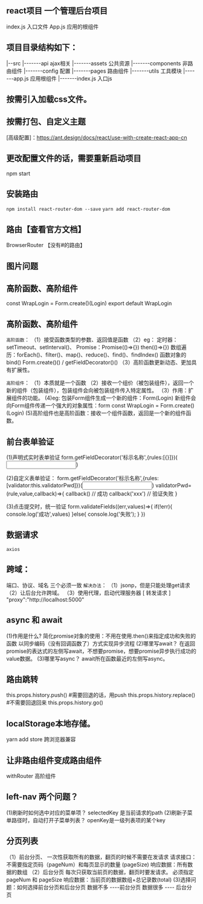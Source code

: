 ## react项目   一个管理后台项目
index.js 入口文件
App.js  应用的根组件
## 项目目录结构如下：
|--src
|-------api  ajax相关
|-------assets  公共资源
|-------components  非路由组件
|-------config  配置
|-------pages  路由组件
|-------utils  工具模块
|-------app.js  应用根组件
|-------index.js  入口js

## 按需引入加载css文件。
## 按需打包、自定义主题
[高级配置]：https://ant.design/docs/react/use-with-create-react-app-cn

## 更改配置文件的话，需要重新启动项目
npm start

## 安装路由 
`npm install react-router-dom --save`
`yarn add react-router-dom`

## 路由【查看官方文档】
BrowserRouter   【没有#的路由】

## 图片问题

## 高阶函数、高阶组件
const WrapLogin = Form.create()(Login)
export default WrapLogin

## 高阶函数、高阶组件
`高阶函数`：
（1）接受函数类型的参数、返回值是函数
（2）eg：
    定时器：setTimeout、setInterval()、
    Promise：Promise(()=>{})  then(()=>{})
    数组遍历：forEach()、filter()、map()、reduce()、find()、findIndex()
    函数对象的bind()
    Form.create()()  /  getFieldDecorator()()
（3）高阶函数更新动态、更加具有扩展性。

`高阶组件`：
（1）本质就是一个函数
（2）接收一个组价（被包装组件），返回一个新的组件（包装组件），包装组件会向被包装组件传入特定属性。
（3）作用：扩展组件的功能。
(4)eg:
    包装Form组件生成一个新的组件：Form(Login)
    新组件会向Form组件传递一个强大的对象属性：form
    const WrapLogin = Form.create()(Login)
(5)高阶组件也是高阶函数：接收一个组件函数，返回是一个新的组件函数。

## 前台表单验证
(1)声明式实时表单验证
form.getFieldDecorator('标示名称',{rules:[{}]})(<Input />)

(2)自定义表单验证：
form.getFieldDecorator('标示名称',{rules:[validator:this.validatorPwd]})(<Input />)
validatorPwd=(rule,value,callback)=>{
    callback()  // 成功
    callback('xxx')   // 验证失败
}

(3)点击提交时，统一验证
form.validateFields((err,values)=>{
    if(!err){
        console.log('成功',values)
    }else{
        console.log('失败');
    }
})

## 数据请求
`axios`

## 跨域：
端口、协议、域名  三个必须一致
`解决办法`：
（1）jsonp，但是只能处理get请求
（2）让后台允许跨域。
（3）使用代理，启动代理服务器 [ 转发请求 ]   "proxy":"http://localhost:5000"

## async 和 await
(1)作用是什么?
    简化promise对象的使用：不用在使用.then()来指定成功和失败的函数
    以同步编码（没有回调函数了）方式实现异步流程
(2)哪里写await？
    在返回promise的表达式的左侧写await，不想要promise，想要promise异步执行成功的value数据。
(3)哪里写async？
    await所在函数最近的左侧写async。

## 路由跳转
this.props.history.push()   #需要回退的话，用push
this.props.history.replace()   #不需要回退回来
this.props.history.go()

## localStorage本地存储。
yarn add store 跨浏览器兼容

## 让非路由组件变成路由组件
withRouter 高阶组件

## left-nav 两个问题？
(1)刷新时如何选中对应的菜单项？
    selectedKey 是当前请求的path
(2)刷新子菜单路径时，自动打开子菜单列表？
    openKey是一级列表项的某个key

## 分页列表
（1）前台分页、
    一次性获取所有的数据，翻页的时候不需要在发请求
    请求接口：不需要指定页码（pageNum）和每页显示的数量 (pageSize)
    响应数据：所有数据的数组
（2）后台分页
    每次只获取当前页的数据，翻页时要发请求。
    必须指定pageNum 和 pageSize
    响应数据：当前页的数据数组+总记录数(total)
(3)选择问题：如何选择前台分页和后台分页
    数据不多  ----前台分页
    数据很多  ---- 后台分页


    
